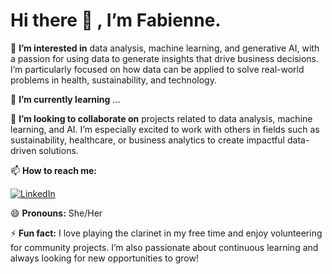 # Hi there 👋 , I’m Fabienne.
👀 **I’m interested in** data analysis, machine learning, and generative AI, with a passion for using data to generate insights that drive business decisions. I’m particularly focused on how data can be applied to solve real-world problems in health, sustainability, and technology.

🌱 **I’m currently learning** ...

💞️ **I’m looking to collaborate on** projects related to data analysis, machine learning, and AI. I’m especially excited to work with others in fields such as sustainability, healthcare, or business analytics to create impactful data-driven solutions.

📫 **How to reach me:**

[![LinkedIn](https://img.shields.io/badge/LinkedIn-Fabienne%20Th%C3%BCer-blue?style=flat&logo=linkedin&logoColor=white)](https://www.linkedin.com/in/fabienne-th%C3%BCer/)

😄 **Pronouns:** She/Her

⚡ **Fun fact:** I love playing the clarinet in my free time and enjoy volunteering for community projects. I’m also passionate about continuous learning and always looking for new opportunities to grow!

<!---
fabienne088/fabienne088 is a ✨ special ✨ repository because its `README.md` (this file) appears on your GitHub profile.
You can click the Preview link to take a look at your changes.
--->
